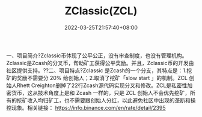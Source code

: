 ﻿---
weight: 
title: "ZClassic(ZCL)"
description: "Zclassic币体现了公平公正，没有审查制度，也没有管理机构"
date: 2022-03-25T21:57:40+08:00
lastmod: 2022-03-25T16:45:40+08:00
draft: false
authors: ["Metabd"]
featuredImage: "zclassiczcl.webp"
link: ""
tags: ["数字代币","ZClassic(ZCL)"]
categories: ["navigation"]
navigation: ["数字代币"]
lightgallery: true
toc: true
pinned: false
recommend: false
recommend1: false
---
一、项目简介?Zclassic币体现了公平公正，没有审查制度，也没有管理机构。Zclassic是Zcash的分叉币，帮助矿工获得公平奖励。并且，Zclassic币的开发由社区提供支持。??二、项目特点?Zclassic 是Zcash的一个分支，其特点是：1.挖矿的奖励不需要分 20% 给创始人；2.取消了挖矿「slow start 」的机制。ZCL 创始人Rhett Creighton删掉了22行Zcash源代码实现分叉和修改。ZCL是私密性加密货币，这从技术角度上是和 Zcash 一样的，只是 ZCL 创始人不会优先挖矿，所有的挖矿收入均归矿工，也不需要跟创始人分红，以此避免社区中出现的垄断和操控现象。相关链接：
https://info.binance.com/en/rate/detail/2395
